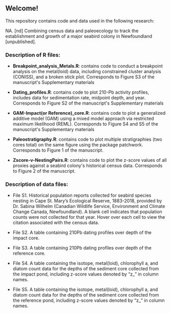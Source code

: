 ## Welcome!

This repository contains code and data used in the following research:

NA. [nd] Combining census data and paleoecology to track the establishment and growth of a major seabird colony in Newfoundland [unpublished].

### Description of R files:

- **Breakpoint_analysis_Metals.R**: contains code to conduct a breakpoint analysis on the metal(loid) data, including constrained cluster analysis (CONISS), and a broken stick plot. Corresponds to Figure S3 of the manuscript's Supplementary materials

- **Dating_profiles.R**: contains code to plot 210-Pb activity profiles, includes data for sedimentation rate, midpoint depth, and year. Corresponds to Figure S2 of the manuscript's Supplementary materials

- **GAM-Impact(or Reference)_core.R**: contains code to plot a generalized additive model (GAM) using a mixed model approach via restricted maximum likelihood (REML). Corresponds to Figure S4 and S5 of the manuscript's Supplementary materials

- **Paleostratigraphy.R**: contains code to plot multiple stratigraphies (two cores total) on the same figure using the package patchwork. Corresponds to Figure 1 of the manuscript.

- **Zscore-v-NestingPairs.R**: contains code to plot the z-score values of all proxies against a seabird colony's historical census data. Corresponds to Figure 2 of the manuscript.


### Description of data files:

- File S1. Historical population reports collected for seabird species nesting in Cape St. Mary’s Ecological Reserve, 1883-2018, provided by Dr. Sabina Wilhelm (Canadian Wildlife Service, Environment and Climate Change Canada, Newfoundland). A blank cell indicates that population counts were not collected for that year. Hover over each cell to view the citation associated with the census data.

- File S2. A table containing 210Pb dating profiles over depth of the impact core.

- File S3. A table containing 210Pb dating profiles over depth of the reference core.

- File S4. A table containing the isotope, metal(loid), chlorophyll a, and diatom count data for the depths of the sediment core collected from the impact pond, including z-score values denoted by “z_” in column names.

- File S5. A table containing the isotope, metal(loid), chlorophyll a, and diatom count data for the depths of the sediment core collected from the reference pond, including z-score values denoted by “z_” in column names.


